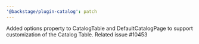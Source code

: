 ```yaml
---
'@backstage/plugin-catalog': patch
---
```


Added options property to CatalogTable and DefaultCatalogPage to support customization of the Catalog Table. Related issue #10453
